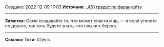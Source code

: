 Создано: 2022-12-09 17:03
**Источник:** [_451  градус по фарангейту](_451%20%20градус%20по%20фарангейту.md)
***
**Заметка:**  Сами создавайте то, что может спасти мир, — и если утонете по дороге, так хоть будете знать, что плыли к берегу.
***
**Ссылки:** 
**Тэги:** #Цель



